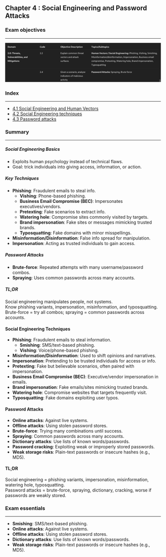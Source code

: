 ## Chapter 4 : Social Engineering and Password Attacks


### Exam objectives 
---
![Pasted image 20250818134701.png](../images/Pasted%20image%2020250818134701.png)

### Index
---
- [4.1 Social Engineering and Human Vectors](sub%20indexes/4.1%20Social%20Engineering%20and%20Human%20Vectors.md)
- [4.2 Social Engineering techniques](sub%20indexes/4.2%20Social%20Engineering%20techniques.md)
- [4.3 Password attacks](sub%20indexes/4.3%20Password%20attacks.md)

### Summary 
---
##### Social Engineering Basics  
- Exploits human psychology instead of technical flaws.  
- Goal: trick individuals into giving access, information, or action.  

##### Key Techniques  
- **Phishing**: Fraudulent emails to steal info.  
  - **Vishing**: Phone-based phishing.  
  - **Business Email Compromise (BEC)**: Impersonates executives/vendors.  
  - **Pretexting**: Fake scenarios to extract info.  
  - **Watering hole**: Compromise sites commonly visited by targets.  
  - **Brand impersonation**: Fake sites or messages mimicking trusted brands.  
  - **Typosquatting**: Fake domains with minor misspellings.  
- **Misinformation/Disinformation**: False info spread for manipulation.  
- **Impersonation**: Acting as trusted individuals to gain access.  

##### Password Attacks  
- **Brute-force**: Repeated attempts with many username/password combos.  
- **Spraying**: Uses common passwords across many accounts.  
##### TL;DR  
Social engineering manipulates people, not systems.  
Know phishing variants, impersonation, misinformation, and typosquatting.  
Brute-force = try all combos; spraying = common passwords across accounts.  

#### Social Engineering Techniques  
- **Phishing**: Fraudulent emails to steal information.  
  - **Smishing**: SMS/text-based phishing.  
  - **Vishing**: Voice/phone-based phishing.  
- **Misinformation/Disinformation**: Used to shift opinions and narratives.  
- **Impersonation**: Pretending to be trusted individuals for access or info.  
- **Pretexting**: Fake but believable scenarios, often paired with impersonation.  
- **Business Email Compromise (BEC)**: Executive/vendor impersonation in emails.  
- **Brand impersonation**: Fake emails/sites mimicking trusted brands.  
- **Watering hole**: Compromise websites that targets frequently visit.  
- **Typosquatting**: Fake domains exploiting user typos.  

#### Password Attacks  
- **Online attacks**: Against live systems.  
- **Offline attacks**: Using stolen password stores.  
- **Brute-force**: Trying many combinations until success.  
- **Spraying**: Common passwords across many accounts.  
- **Dictionary attacks**: Use lists of known words/passwords.  
- **Password cracking**: Exploiting weak or improperly stored passwords.  
- **Weak storage risks**: Plain-text passwords or insecure hashes (e.g., MD5).  


#### TL;DR  
Social engineering = phishing variants, impersonation, misinformation, watering hole, typosquatting.  
Password attacks = brute-force, spraying, dictionary, cracking, worse if passwords are weakly stored.  


### Exam essentials 
---
- **Smishing**: SMS/text-based phishing.  
- **Online attacks**: Against live systems.  
- **Offline attacks**: Using stolen password stores.  
- **Dictionary attacks**: Use lists of known words/passwords.  
- **Weak storage risks**: Plain-text passwords or insecure hashes (e.g., MD5).  